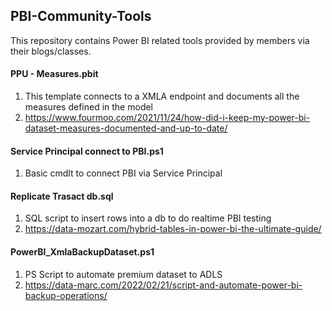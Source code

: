 ## PBI-Community-Tools
This repository contains Power BI related tools provided by members via their blogs/classes.

#### PPU - Measures.pbit
  1. This template connects to a XMLA endpoint and documents all the measures defined in the model
  2. https://www.fourmoo.com/2021/11/24/how-did-i-keep-my-power-bi-dataset-measures-documented-and-up-to-date/
 
#### Service Principal connect to PBI.ps1
  1. Basic cmdlt to connect PBI via Service Principal

#### Replicate Trasact db.sql
  1. SQL script to insert rows into a db to do realtime PBI testing
  2. https://data-mozart.com/hybrid-tables-in-power-bi-the-ultimate-guide/
  
#### PowerBI_XmlaBackupDataset.ps1
  1. PS Script to automate premium dataset to ADLS
  2. https://data-marc.com/2022/02/21/script-and-automate-power-bi-backup-operations/


